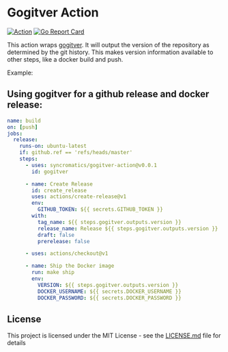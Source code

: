 # Gogitver Action

[![Action](https://github.com/syncromatics/gogitver-action/workflows/build/badge.svg)](https://github.com/syncromatics/gogitver-action/workflows/build/badge.svg)
[![Go Report Card](https://goreportcard.com/badge/github.com/syncromatics/gogitver-action)](https://goreportcard.com/report/github.com/syncromatics/gogitver-action)

This action wraps [gogitver](https://github.com/syncromatics/gogitver). It will output the version of the repository
as determined by the git history. This makes version information available to other steps, like a docker build and push.

Example:

## Using gogitver for a github release and docker release:

```yml
name: build
on: [push]
jobs:
  release:
    runs-on: ubuntu-latest
    if: github.ref == 'refs/heads/master'
    steps: 
      - uses: syncromatics/gogitver-action@v0.0.1
        id: gogitver

      - name: Create Release
        id: create_release
        uses: actions/create-release@v1
        env:
          GITHUB_TOKEN: ${{ secrets.GITHUB_TOKEN }}
        with:
          tag_name: ${{ steps.gogitver.outputs.version }}
          release_name: Release ${{ steps.gogitver.outputs.version }}
          draft: false
          prerelease: false

      - uses: actions/checkout@v1

      - name: Ship the Docker image
        run: make ship
        env:
          VERSION: ${{ steps.gogitver.outputs.version }}
          DOCKER_USERNAME: ${{ secrets.DOCKER_USERNAME }}
          DOCKER_PASSWORD: ${{ secrets.DOCKER_PASSWORD }}
```

## License

This project is licensed under the MIT License - see the [LICENSE.md](LICENSE.md) file for details
